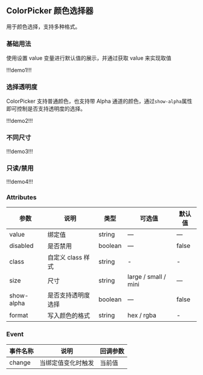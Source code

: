## ColorPicker 颜色选择器

用于颜色选择，支持多种格式。

### 基础用法

使用设置 value 变量进行默认值的展示，并通过获取 value 来实现取值

!!!demo1!!!

### 选择透明度

ColorPicker 支持普通颜色，也支持带 Alpha 通道的颜色，通过`show-alpha`属性即可控制是否支持透明度的选择。

!!!demo2!!!

### 不同尺寸

!!!demo3!!!

### 只读/禁用

!!!demo4!!!

### Attributes

| 参数       | 说明               | 类型    | 可选值               | 默认值 |
| ---------- | ------------------ | ------- | -------------------- | ------ |
| value      | 绑定值             | string  | —                    | —      |
| disabled   | 是否禁用           | boolean | —                    | false  |
| class      | 自定义 class 样式  | string  | -                    | -      |
| size       | 尺寸               | string  | large / small / mini | —      |
| show-alpha | 是否支持透明度选择 | boolean | —                    | false  |
| format     | 写入颜色的格式     | string  | hex / rgba           | -      |

### Event

| 事件名称 | 说明               | 回调参数 |
| -------- | ------------------ | -------- |
| change   | 当绑定值变化时触发 | 当前值   |

